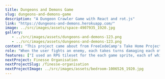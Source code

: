 ```yaml
---
title: Dungeons and Demons Game
slug: dungeons-and-demons-game
description: "A Dungeon Crawler Game with React and rot.js"
link: "https://dungeons-and-demons.herokuapp.com/"
image: ../src/images/assets/space-4907935_1920.jpg
gallery:
   - ../src/images/assets/dungeons-and-demons-123.png
   - ../src/images/assets/dungeons-and-demons-123.png
content: "This project came about from FreeCodeCamp's Take Home Projects challenge. The challenge was to build a roguelike dungeon crawler game like Pixel Dungeon and Rogue. For this I used rot.js, a rogue-like toolkit for Javascript which enables traditional chores of roguelike programming. Using this toolkit as a backbone, I was able to build my game strategy into five levels, each level introducing stronger oppnonents and weapons to help defeat them."
role: "When the user fights an enemy, each takes turns damaging each other until someone loses. The user has to maintain enough health (from the potions) and strength (from the weapons) in order to defeat the enemy. In order to proceed to the next level the user will have to defeat the arch mage.The user can move anywhere within the map's boundaries, but can't move through an enemy until it's beaten. Much of the map is hidden. When the user takes a step, all spaces that are within a certain number of spaces from the user are revealed."
features: ["I used an RPG tileset for the each game sprite, each of which is 32x32 pixel large.", "Back-end: Node.js.Front-end: ReactJS, CSS, ROT.js"]
nextProject: Finesse Organisation
nextProjectSlug: /finesse-organisation
nextProjectImage: ../src/images/assets/bedroom-1006526_1920.jpg
---
```

